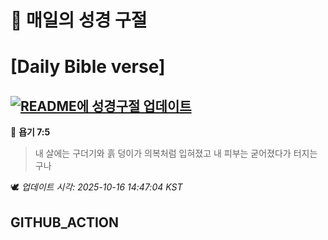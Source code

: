 # 🙏 매일의 성경 구절
# [Daily Bible verse]
## [![README에 성경구절 업데이트](https://github.com/DONGSUKA/first_test/actions/workflows/update-readme-bible.yml/badge.svg)](https://github.com/DONGSUKA/first_test/actions/workflows/update-readme-bible.yml)
<!-- START_BIBLE_VERSE -->
📖 **욥기 7:5**
> 내 살에는 구더기와 흙 덩이가 의복처럼 입혀졌고 내 피부는 굳어졌다가 터지는구나

🕊️ _업데이트 시각: 2025-10-16 14:47:04 KST_
  <!-- END_BIBLE_VERSE -->
## GITHUB_ACTION
